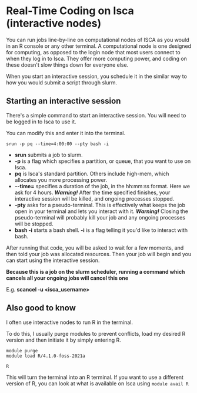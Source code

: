 # Real-Time Coding on Isca (interactive nodes)
You can run jobs line-by-line on computational nodes of ISCA as you would in an R console or any other terminal. 
A computational node is one designed for computing, as opposed to the login node that most users connect to when they log in to Isca. 
They offer more computing power, and coding on these doesn't slow things down for everyone else. 

When you start an interactive session, you schedule it in the similar way to how you would submit a script through slurm.

## Starting an interactive session
There's a simple command to start an interactive session. You will need to be logged in to Isca to use it. 

You can modify this and enter it into the terminal.

`srun -p pq --time=4:00:00 --pty bash -i `

- **srun** submits a job to slurm.
- **-p** is a flag which specifies a partition, or queue, that you want to use on Isca.
- **pq** is Isca's standard partition. Others include high-mem, which allocates you more processing power.
- **--time=** specifies a duration of the job, in the hh:mm:ss format. Here we ask for 4 hours. ***Warning!*** After the time specified finishes, your interactive session will be killed, and ongoing processes stopped.
- **-pty** asks for a pseudo-terminal. This is effectively what keeps the job open in your terminal and lets you interact with it.  ***Warning!*** Closing the pseudo-terminal will probably kill your job and any ongoing processes will be stopped.
- **bash -i** starts a bash shell. **-i** is a flag telling it you'd like to interact with bash. 

After running that code, you will be asked to wait for a few moments, and then told your job was allocated resources.
Then your job will begin and you can start using the interactive session. 

**Because this is a job on the slurm scheduler, running a command which cancels all your ongoing jobs will cancel this one**

E.g. **scancel -u <isca_username>**


## Also good to know
I often use interactive nodes to run R in the terminal.

To do this, I usually purge modules to prevent conflicts, load my desired R version and then initiate it by simply entering R.

```
module purge
module load R/4.1.0-foss-2021a

R
```
This will turn the terminal into an R terminal. 
If you want to use a different version of R, you can look at what is available on Isca using `module avail R`
